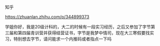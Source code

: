 知乎

https://zhuanlan.zhihu.com/p/344899373


学姐你好，我是20级计科的，大二的时候有一段实习经历，之后又参加了字节第三届和第四届青训营并获得结营证书，字节是我梦中情司，现在大三寒假要找实习，特别想去字节，请问能求一个内推码或者指点一下吗
